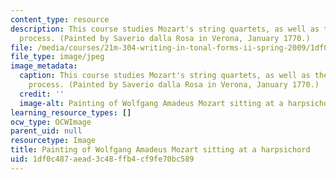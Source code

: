 ```yaml
---
content_type: resource
description: This course studies Mozart's string quartets, as well as the compositional
  process. (Painted by Saverio dalla Rosa in Verona, January 1770.)
file: /media/courses/21m-304-writing-in-tonal-forms-ii-spring-2009/1df0c487aead3c48ffb4cf9fe70bc589_21m-304s09.jpg
file_type: image/jpeg
image_metadata:
  caption: This course studies Mozart's string quartets, as well as the compositional
    process. (Painted by Saverio dalla Rosa in Verona, January 1770.)
  credit: ''
  image-alt: Painting of Wolfgang Amadeus Mozart sitting at a harpsichord.
learning_resource_types: []
ocw_type: OCWImage
parent_uid: null
resourcetype: Image
title: Painting of Wolfgang Amadeus Mozart sitting at a harpsichord
uid: 1df0c487-aead-3c48-ffb4-cf9fe70bc589
---
```

